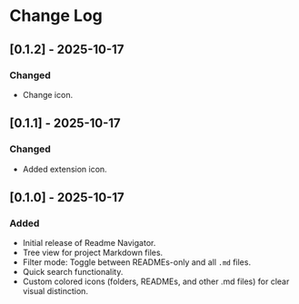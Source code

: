 # Change Log

## [0.1.2] - 2025-10-17

### Changed
- Change icon.


## [0.1.1] - 2025-10-17

### Changed
- Added extension icon.

## [0.1.0] - 2025-10-17

### Added
- Initial release of Readme Navigator.
- Tree view for project Markdown files.
- Filter mode: Toggle between READMEs-only and all `.md` files.
- Quick search functionality.
- Custom colored icons (folders, READMEs, and other .md files) for clear visual distinction.